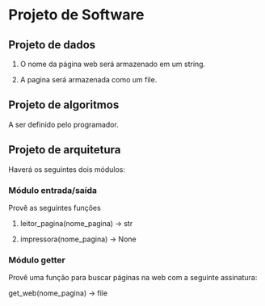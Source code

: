 # Projeto de Software

## Projeto de dados

1. O nome da página web será armazenado em um string.

2. A pagina será armazenada como um file.

## Projeto de algoritmos

A ser definido pelo programador.

## Projeto de arquitetura

Haverá os seguintes dois módulos:

### Módulo entrada/saída

Provê as seguintes funções

1. leitor_pagina(nome_pagina) -> str

2. impressora(nome_pagina) -> None

### Módulo getter

Provê uma função para buscar páginas na web com a seguinte assinatura:

get_web(nome_pagina) -> file